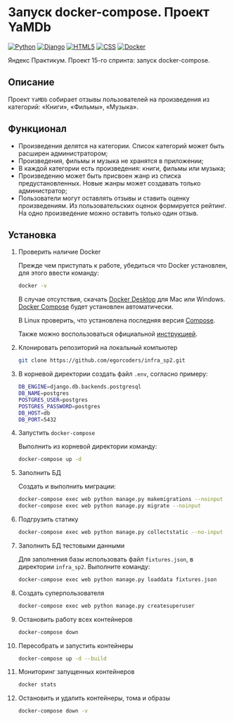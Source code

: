 # Запуск docker-compose. Проект YaMDb

[![Python](https://img.shields.io/badge/-Python-464641?style=flat-square&logo=Python)](https://www.python.org/)
[![Django](https://img.shields.io/badge/-Django-464646?style=flat-square&logo=Django)](https://www.djangoproject.com/)
[![HTML5](https://img.shields.io/badge/-HTML5-464646?style=flat-square&logo=html5)](https://en.wikipedia.org/wiki/HTML5)
[![CSS](https://img.shields.io/badge/-CSS-464646?style=flat-square&logo=css3)](https://en.wikipedia.org/wiki/CSS)
[![Docker](https://img.shields.io/badge/Docker-464646?style=flat-square&logo=docker)](https://www.docker.com/)

Яндекс Практикум. Проект 15-го спринта: запуск docker-compose.

## Описание

Проект `YaMDb` собирает отзывы пользователей на произведения из категорий: «Книги», «Фильмы», «Музыка».

## Функционал

- Произведения делятся на категории. Список категорий может быть расширен администратором;
- Произведения, фильмы и музыка не хранятся в приложении;
- В каждой категории есть произведения: книги, фильмы или музыка;
- Произведению может быть присвоен жанр из списка предустановленных. Новые жанры может создавать только администратор;
- Пользователи могут оставлять отзывы и ставить оценку произведениям. Из пользовательских оценок формируется рейтинг. На одно произведение можно оставить только один отзыв.

## Установка

1. Проверить наличие Docker

   Прежде чем приступать к работе, убедиться что Docker установлен, для этого ввести команду:

   ```bash
   docker -v
   ```

   В случае отсутствия, скачать [Docker Desktop](https://www.docker.com/products/docker-desktop) для Mac или Windows. [Docker Compose](https://docs.docker.com/compose) будет установлен автоматически.

   В Linux проверить, что установлена последняя версия [Compose](https://docs.docker.com/compose/install/).

   Также можно воспользоваться официальной [инструкцией](https://docs.docker.com/engine/install/).

2. Клонировать репозиторий на локальный компьютер

   ```bash
   git clone https://github.com/egorcoders/infra_sp2.git
   ```

3. В корневой директории создать файл `.env`, согласно примеру:

   ```bash
   DB_ENGINE=django.db.backends.postgresql
   DB_NAME=postgres
   POSTGRES_USER=postgres
   POSTGRES_PASSWORD=postgres
   DB_HOST=db
   DB_PORT=5432
   ```

4. Запустить `docker-compose`

   Выполнить из корневой директории команду:

   ```bash
   docker-compose up -d
   ```

5. Заполнить БД

   Создать и выполнить миграции:

   ```bash
   docker-compose exec web python manage.py makemigrations --noinput
   docker-compose exec web python manage.py migrate --noinput
   ```

6. Подгрузить статику

   ```bash
   docker-compose exec web python manage.py collectstatic --no-input
   ```

7. Заполнить БД тестовыми данными

   Для заполнения базы использовать файл `fixtures.json`, в директории `infra_sp2`. Выполните команду:

   ```bash
   docker-compose exec web python manage.py loaddata fixtures.json
   ```

8. Создать суперпользователя

   ```bash
   docker-compose exec web python manage.py createsuperuser
   ```

9. Остановить работу всех контейнеров

   ```bash
   docker-compose down
   ```

10. Пересобрать и запустить контейнеры

    ```bash
    docker-compose up -d --build
    ```

11. Мониторинг запущенных контейнеров

    ```bash
    docker stats
    ```

12. Остановить и удалить контейнеры, тома и образы

    ```bash
    docker-compose down -v
    ```
